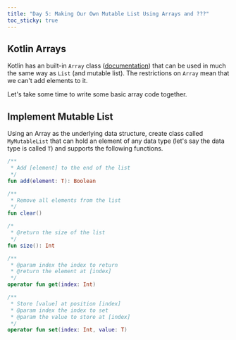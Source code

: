 ```yaml
---
title: "Day 5: Making Our Own Mutable List Using Arrays and ???"
toc_sticky: true
---
```


## Kotlin Arrays

Kotlin has an built-in ``Array`` class ([documentation](https://kotlinlang.org/docs/arrays.html)) that can be used in much the same way as ``List`` (and mutable list).  The restrictions on ``Array`` mean that we can't add elements to it.

Let's take some time to write some basic array code together.

## Implement Mutable List

Using an Array as the underlying data structure, create class called ``MyMutableList`` that can hold an element of any data type (let's say the data type is called ``T``) and supports the following functions.

```kotlin
/**
 * Add [element] to the end of the list
 */
fun add(element: T): Boolean

/**
 * Remove all elements from the list
 */
fun clear()

/*
 * @return the size of the list
 */
fun size(): Int

/**
 * @param index the index to return
 * @return the element at [index]
 */
operator fun get(index: Int)

/**
 * Store [value] at position [index]
 * @param index the index to set
 * @param the value to store at [index]
 */
operator fun set(index: Int, value: T)
```
